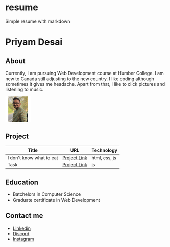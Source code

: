# resume
Simple resume with markdown

# Priyam Desai

## About

Currently, I am pursuing Web Development course at Humber College. I am new to Canada still adjusting to the new country. I like coding although sometimes it gives me headache. Apart from that, I like to click pictures and listening to music.

![Photo of Priyam](/images/priyam.png "Photo of Priyam")


## Project

| Title | URL | Technology |
| ----- | --- | ---------- |
| I don't know what to eat | [Project Link](heyhello.com) | html, css, js |
| Task | [Project Link](https://tasks.brickmmo.com/) | js |

## Education

- Batchelors in Computer Science
- Graduate certificate in Web Development

## Contact me

- [Linkedin](https://www.linkedin.com/in/priyam-desai-792513290/)
- [Discord](https://www.discord.com/priyam06)
- [Instagram](https://www.instagram.com/pri__yum/)


